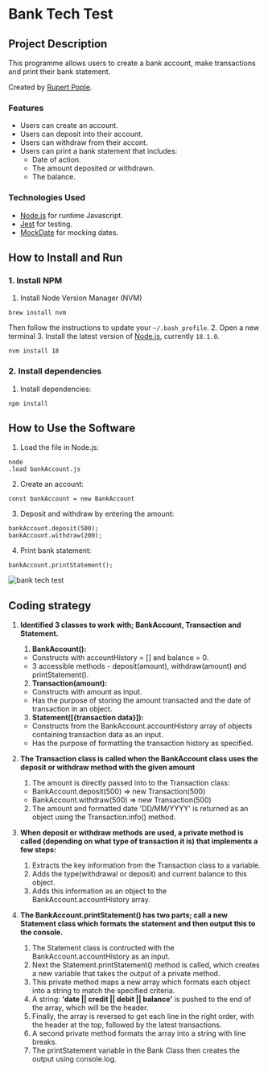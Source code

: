 # Bank Tech Test #

## Project Description ##
This programme allows users to create a bank account, make transactions and print their bank statement.

Created by [Rupert Pople](https://github.com/rupertpople).
### Features ###
* Users can create an account.
* Users can deposit into their account.
* Users can withdraw from their accont.
* Users can print a bank statement that includes:
  * Date of action.
  * The amount deposited or withdrawn.
  * The balance.

### Technologies Used ###
* [Node.js](https://nodejs.org/en/) for runtime Javascript.
* [Jest](https://jestjs.io/) for testing.
* [MockDate](https://www.npmjs.com/package/mockdate) for mocking dates.

## How to Install and Run ##
### 1. Install NPM ###
 1. Install Node Version Manager (NVM)
   ```
   brew install nvm
   ```
   Then follow the instructions to update your `~/.bash_profile`.
2. Open a new terminal
3. Install the latest version of [Node.js](https://nodejs.org/en/), currently `18.1.0`.
   ```
   nvm install 18
   ```

### 2. Install dependencies ###
1. Install dependencies:  
  ```
  npm install
  ```
## How to Use the Software ##
1. Load the file in Node.js:  
  ```
  node 
  .load bankAccount.js
  ```

2. Create an account:  
  ```
  const bankAccount = new BankAccount
  ```  

3. Deposit and withdraw by entering the amount:  
  ```
  bankAccount.deposit(500); 
  bankAccount.withdraw(200);
  ```
  
4. Print bank statement:  
  ```
  bankAccount.printStatement();
  ```  

  ![bank tech test](https://github.com/rupertpople/bank-tech-test/blob/main/public/images/programme%20in%20use.pngg)


## Coding strategy ##
1. **Identified 3 classes to work with; BankAccount, Transaction and Statement.**  
    1. **BankAccount():**
      * Constructs with accountHistory = [] and balance = 0.
      * 3 accessible methods - deposit(amount), withdraw(amount) and printStatement().
    2. **Transaction(amount):**
      * Constructs with amount as input.
      * Has the purpose of storing the amount transacted and the date of transaction in an object.
    3. **Statement([{transaction data}]):**
      * Constructs from the BankAccount.accountHistory array of objects containing transaction data as an input.
      * Has the purpose of formatting the transaction history as specified.

2. **The Transaction class is called when the BankAccount class uses the deposit or withdraw method with the given amount**
    1. The amount is directly passed into to the Transaction class:
     * BankAccount.deposit(500) => new Transaction(500)
     * BankAccount.withdraw(500) => new Transaction(500)
    2. The amount and formatted date 'DD/MM/YYYY' is returned as an object using the Transaction.info() method.

3. **When deposit or withdraw methods are used, a private method is called (depending on what type of transaction it is) that implements a few steps:**
    1. Extracts the key information from the Transaction class to a variable.
    2. Adds the type(withdrawal or deposit) and current balance to this object.
    3. Adds this information as an object to the BankAccount.accountHistory array.

4. **The BankAccount.printStatement() has two parts; call a new Statement class which formats the statement and then output this to the console.**
    1. The Statement class is contructed with the BankAccount.accountHistory as an input.
    2. Next the Statement.printStatement() method is called, which creates a new variable that takes the output of a private method.
    3. This private method maps a new array which formats each object into a string to match the specified criteria.
    4. A string: **'date || credit || debit || balance'** is pushed to the end of the array, which will be the header.
    5. Finally, the array is reversed to get each line in the right order, with the header at the top, followed by the latest transactions.
    6. A second private method formats the array into a string with line breaks.
    7. The printStatement variable in the Bank Class then creates the output using console.log.





